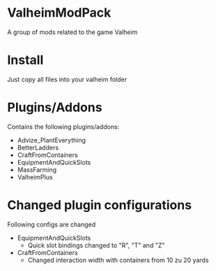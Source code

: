 # ValheimModPack
A group of mods related to the game Valheim

# Install
Just copy all files into your valheim folder

# Plugins/Addons
Contains the following plugins/addons:
  - Advize_PlantEverything
  - BetterLadders
  - CraftFromContainers
  - EquipmentAndQuickSlots
  - MassFarming
  - ValheimPlus

# Changed plugin configurations
Following configs are changed 
  - EquipmentAndQuickSlots
    - Quick slot bindings changed to "R", "T" and "Z"
  - CraftFromContainers
    - Changed interaction width with containers from 10 zu 20 yards
